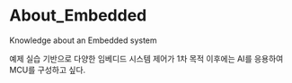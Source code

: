 # About_Embedded
Knowledge about an Embedded system 

예제 실습 기반으로 다양한 임베디드 시스템 제어가 1차 목적
이후에는 AI를 응용하여 MCU를 구성하고 싶다. 


